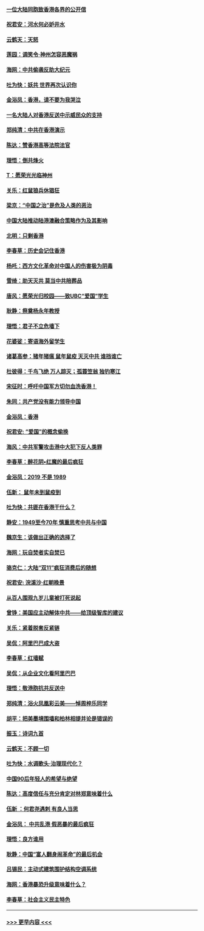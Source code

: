 #### [一位大陆同胞致香港各界的公开信](../pages/nsc993/n11675761.md?t=11231855) 
#### [祝君安：河水何必妒井水](../pages/nsc993/n11675746.md?t=11231855) 
#### [云鹤天：天怒](../pages/nsc993/n11675718.md?t=11231855) 
#### [莲园：调笑令‧神州怎容恶魔祸](../pages/nsc993/n11675648.md?t=11231855) 
#### [海网：中共偷袭反助大纪元](../pages/nsc993/n11673515.md?t=11231855) 
#### [吐为快：妖共 世界再次认识你](../pages/nsc993/n11673506.md?t=11231855) 
#### [金浴凤：香港，请不要为我哭泣](../pages/nsc993/n11673248.md?t=11231855) 
#### [一名大陆人对香港反送中示威民众的支持](../pages/nsc993/n11672615.md?t=11231855) 
#### [郑纯清：中共在香港演示](../pages/nsc993/n11670539.md?t=11231855) 
#### [陈达：赞香港高等法院法官](../pages/nsc993/n11669542.md?t=11231855) 
#### [理悟：倒共烽火](../pages/nsc993/n11668844.md?t=11231855) 
#### [T：愿荣光光临神州](../pages/nsc993/n11668421.md?t=11231855) 
#### [关乐：红鼠狼兵休猖狂](../pages/nsc993/n11668378.md?t=11231855) 
#### [梁京：“中国之治”是危及人类的恶治](../pages/nsc993/n11668328.md?t=11231855) 
#### [中国大陆推动陆港澳融合策略作为及其影响](../pages/nsc993/n11668157.md?t=11231855) 
#### [北明：只剩香港](../pages/nsc993/n11668002.md?t=11231855) 
#### [李春草：历史会记住香港](../pages/nsc993/n11667927.md?t=11231855) 
#### [杨吒：西方文化革命对中国人的伤害极为阴毒](../pages/nsc993/n11664521.md?t=11231855) 
#### [雪绮：助天灭共 莫当中共陪葬品](../pages/nsc993/n11662650.md?t=11231855) 
#### [唐风：愿荣光归校园——致UBC“爱国”学生](../pages/nsc993/n11662194.md?t=11231855) 
#### [耿静：祭奠杨永年教授](../pages/nsc993/n11662514.md?t=11231855) 
#### [理悟：君子不立危墙下](../pages/nsc993/n11662172.md?t=11231855) 
#### [花婆娑：寄语海外留学生](../pages/nsc993/n11662121.md?t=11231855) 
#### [诸葛高参：猪年猪瘟 鼠年鼠疫 天灭中共 谁挡谁亡](../pages/nsc993/n11661980.md?t=11231855) 
#### [杜彼得：千鸟飞绝 万人踪灭；孤蓑笠翁 独钓寒江](../pages/nsc993/n11661170.md?t=11231855) 
#### [宋征时：呼吁中国军方切勿血洗香港！](../pages/nsc993/n11415318.md?t=11231855) 
#### [朱同：共产党没有能力领导中国](../pages/nsc993/n11660421.md?t=11231855) 
#### [金浴凤：香港](../pages/nsc993/n11660419.md?t=11231855) 
#### [祝君安: “爱国”的概念偷换](../pages/nsc993/n11659706.md?t=11231855) 
#### [海风：中共军警攻击港中大犯下反人类罪](../pages/nsc993/n11659632.md?t=11231855) 
#### [李春草：醉花阴•红魔的最后疯狂](../pages/nsc993/n11659287.md?t=11231855) 
#### [金浴凤：2019 不是 1989](../pages/nsc993/n11657663.md?t=11231855) 
#### [伍新： 鼠年未到鼠疫到](../pages/nsc993/n11655098.md?t=11231855) 
#### [吐为快：共匪在香港干什么？](../pages/nsc993/n11654891.md?t=11231855) 
#### [静安：1949至今70年 慎重思考中共与中国](../pages/nsc993/n11651244.md?t=11231855) 
#### [魏京生：该做出正确的选择了](../pages/nsc993/n11653084.md?t=11231855) 
#### [海网：玩自焚者实自焚已](../pages/nsc993/n11652423.md?t=11231855) 
#### [骆克仁：大陆“双11”疯狂消费后的随想](../pages/nsc993/n11652305.md?t=11231855) 
#### [祝君安: 浣溪沙·红朝晚景](../pages/nsc993/n11652258.md?t=11231855) 
#### [从百人围观九岁儿童被打死说起](../pages/nsc993/n11651030.md?t=11231855) 
#### [曾铮：美国应主动解体中共——给顶级智库的建议](../pages/nsc993/n11649888.md?t=11231855) 
#### [关乐：紧着脱套反紧链](../pages/nsc993/n11649069.md?t=11231855) 
#### [吴侃：阿里巴巴成大盗](../pages/nsc993/n11645523.md?t=11231855) 
#### [李春草：红墙赋](../pages/nsc993/n11646389.md?t=11231855) 
#### [吴侃：从企业文化看阿里巴巴](../pages/nsc993/n11645476.md?t=11231855) 
#### [理悟：敬港胞抗共反送中](../pages/nsc993/n11645466.md?t=11231855) 
#### [郑纯清：浴火凤凰彩云美——悼周梓乐同学](../pages/nsc993/n11645155.md?t=11231855) 
#### [胡平：把美墨境围墙和柏林相提并论是错误的](../pages/nsc993/n11645134.md?t=11231855) 
#### [振玉：诗词九首](../pages/nsc993/n11644081.md?t=11231855) 
#### [云鹤天：不顾一切](../pages/nsc993/n11643508.md?t=11231855) 
#### [吐为快：水调歌头·治理现代化？](../pages/nsc993/n11643485.md?t=11231855) 
#### [中国90后年轻人的希望与绝望](../pages/nsc993/n11642317.md?t=11231855) 
#### [陈达：高度信任与充分肯定对林郑意味着什么](../pages/nsc993/n11641441.md?t=11231855) 
#### [伍新 ：何君尧遇刺 有良人当思](../pages/nsc993/n11641503.md?t=11231855) 
#### [金浴凤： 中共乱港  假恶暴的最后疯狂](../pages/nsc993/n11641495.md?t=11231855) 
#### [理悟：良方谁用](../pages/nsc993/n11641463.md?t=11231855) 
#### [耿静：中国“富人翻身闹革命”的最后机会](../pages/nsc993/n11640655.md?t=11231855) 
#### [吕锡民：主动式建筑围护结构空调系统](../pages/nsc993/n11640168.md?t=11231855) 
#### [海网：香港暴恐升级意味着什么？](../pages/nsc993/n11635904.md?t=11231855) 
#### [李春草：社会主义民主特色](../pages/nsc993/n11634657.md?t=11231855) 

----
#### [ >>> 更早内容 <<< ](../indexes/nsc993-earlier.md)
